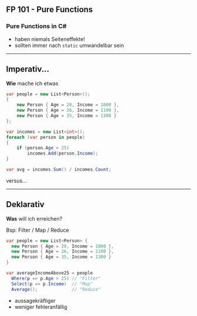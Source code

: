 ## FP 101 - Pure Functions

### Pure Functions in C# #

- haben niemals Seiteneffekte!
- sollten immer nach `static` umwandelbar sein

---

## Imperativ...

**Wie** mache ich etwas 

```csharp
var people = new List<Person>();
{
    new Person { Age = 20, Income = 1000 },
    new Person { Age = 26, Income = 1100 },
    new Person { Age = 35, Income = 1300 }
};

var incomes = new List<int>();
foreach (var person in people)
{
    if (person.Age > 25)
        incomes.Add(person.Income);
}

var avg = incomes.Sum() / incomes.Count;
```

versus...

----

## Deklarativ

**Was** will ich erreichen?

Bsp: Filter / Map / Reduce

```csharp
var people = new List<Person> {
  new Person { Age = 20, Income = 1000 },
  new Person { Age = 26, Income = 1100 },
  new Person { Age = 35, Income = 1300 }
}

var averageIncomeAbove25 = people
  Where(p => p.Age > 25) // "Filter"
  Select(p => p.Income)  // "Map"
  Average();             // "Reduce"
```

- aussagekräftiger
- weniger fehleranfällig
